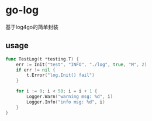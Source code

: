 # go-log

基于log4go的简单封装

## usage

```go
func TestLog(t *testing.T) {
	err := Init("test", "INFO", "./log", true, "M", 2)
	if err != nil {
		t.Error("log.Init() fail")
	}

	for i := 0; i < 50; i = i + 1 {
		Logger.Warn("warning msg: %d", i)
		Logger.Info("info msg: %d", i)
	}
}
```    